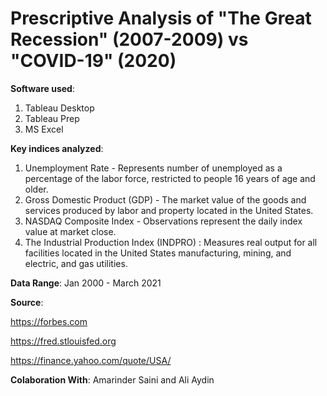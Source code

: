 # Prescriptive Analysis of "The Great Recession" (2007-2009) vs "COVID-19" (2020)

**Software used**:

1) Tableau Desktop
2) Tableau Prep
3) MS Excel

**Key indices analyzed**:

1. Unemployment Rate - Represents number of unemployed as a percentage of the labor force, restricted to people 16 years of age and older.
2. Gross Domestic Product (GDP) - The market value of the goods and services produced by labor and property located in the United States.
3. NASDAQ Composite Index - Observations represent the daily index value at market close. 
4. The Industrial Production Index (INDPRO) : Measures real output for all facilities located in the United States manufacturing, mining, and electric, and gas utilities.

**Data Range**: 
Jan 2000 - March 2021

**Source**:

https://forbes.com

https://fred.stlouisfed.org

https://finance.yahoo.com/quote/USA/

**Colaboration With**: Amarinder Saini and Ali Aydin
